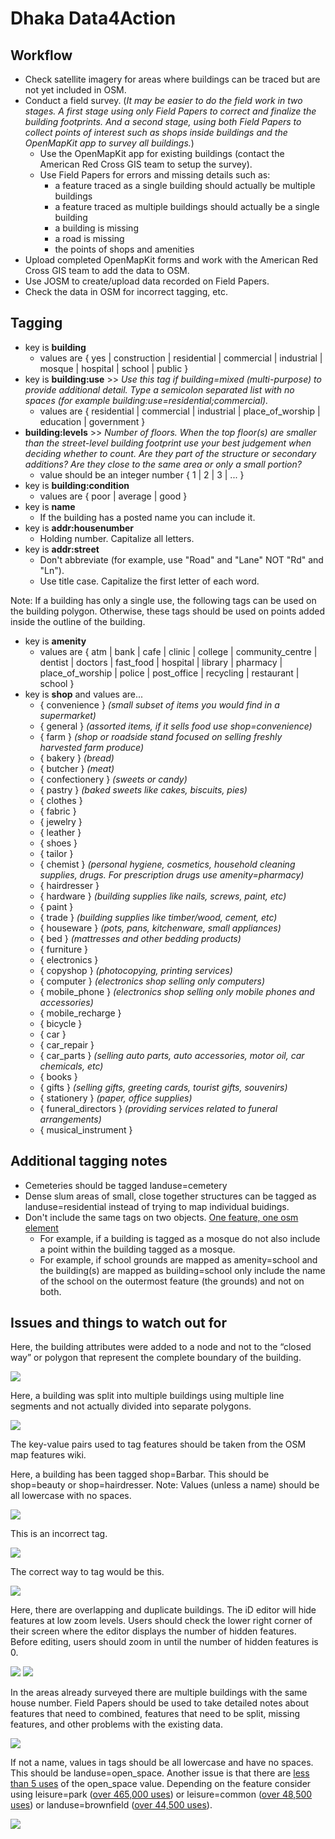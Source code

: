 # Dhaka Data4Action

## Workflow
- Check satellite imagery for areas where buildings can be traced but are not yet included in OSM.
- Conduct a field survey. (*It may be easier to do the field work in two stages. A first stage using only Field Papers to correct and finalize the building footprints. And a second stage, using both Field Papers to collect points of interest such as shops inside buildings and the OpenMapKit app to survey all buildings.*)
  - Use the OpenMapKit app for existing buildings (contact the American Red Cross GIS team to setup the survey).
  - Use Field Papers for errors and missing details such as:
    - a feature traced as a single building should actually be multiple buildings
    - a feature traced as multiple buildings should actually be a single building
    - a building is missing
    - a road is missing
    - the points of shops and amenities
- Upload completed OpenMapKit forms and work with the American Red Cross GIS team to add the data to OSM.
- Use JOSM to create/upload data recorded on Field Papers.
- Check the data in OSM for incorrect tagging, etc.


## Tagging

- key is **building**
  - values are { yes | construction | residential | commercial | industrial | mosque | hospital | school | public }
- key is **building:use** >> *Use this tag if building=mixed (multi-purpose) to provide additional detail. Type a semicolon separated list with no spaces (for example building:use=residential;commercial).*
  - values are { residential | commercial | industrial | place_of_worship | education | government }
- **building:levels** >> *Number of floors. When the top floor(s) are smaller than the street-level building footprint use your best judgement when deciding whether to count. Are they part of the structure or secondary additions? Are they close to the same area or only a small portion?*
  - value should be an integer number { 1 | 2 | 3 | ... }
- key is **building:condition**
  - values are { poor | average | good }  
- key is **name**
  - If the building has a posted name you can include it.
- key is **addr:housenumber**
  - Holding number. Capitalize all letters.
- key is **addr:street**
  - Don't abbreviate (for example, use "Road" and "Lane" NOT "Rd" and "Ln").
  - Use title case. Capitalize the first letter of each word.

Note: If a building has only a single use, the following tags can be used on the building polygon. Otherwise, these tags should be used on points added inside the outline of the building.

- key is **amenity**
  - values are { atm	| bank	| cafe	| clinic	| college	| community_centre	| dentist	| doctors	| fast_food	| hospital	| library	| pharmacy	| place_of_worship	| police	| post_office	| recycling	| restaurant	| school }
- key is **shop** and values are...
  -	{ convenience } *(small subset of items you would find in a supermarket)*
  -	{ general } *(assorted items, if it sells food use shop=convenience)*
  -	{ farm } *(shop or roadside stand focused on selling freshly harvested farm produce)*
  -	{ bakery } *(bread)*
  -	{ butcher } *(meat)*
  -	{ confectionery } *(sweets or candy)*
  -	{ pastry } *(baked sweets like cakes, biscuits, pies)*
  -	{ clothes }
  -	{ fabric }
  -	{ jewelry }
  -	{ leather }
  -	{ shoes }
  -	{ tailor }
  -	{ chemist } *(personal hygiene, cosmetics, household cleaning supplies, drugs. For prescription drugs use amenity=pharmacy)*
  -	{ hairdresser }
  -	{ hardware } *(building supplies like nails, screws, paint, etc)*
  -	{ paint }
  -	{ trade } *(building supplies like timber/wood, cement, etc)*
  -	{ houseware } *(pots, pans, kitchenware, small appliances)*
  -	{ bed } *(mattresses and other bedding products)*
  -	{ furniture }
  -	{ electronics }
  -	{ copyshop } *(photocopying, printing services)*
  -	{ computer } *(electronics shop selling only computers)*
  -	{ mobile_phone } *(electronics shop selling only mobile phones and accessories)*
  -	{ mobile_recharge }
  -	{ bicycle }
  -	{ car }
  -	{ car_repair }
  -	{ car_parts } *(selling auto parts, auto accessories, motor oil, car chemicals, etc)*
  -	{ books }
  -	{ gifts } *(selling gifts, greeting cards, tourist gifts, souvenirs)*
  -	{ stationery } *(paper, office supplies)*
  -	{ funeral_directors } *(providing services related to funeral arrangements)*
  -	{ musical_instrument }

## Additional tagging notes

- Cemeteries should be tagged landuse=cemetery
- Dense slum areas of small, close together structures can be tagged as landuse=residential instead of trying to map individual buidings.
- Don't include the same tags on two objects. [One feature, one osm element](http://wiki.openstreetmap.org/wiki/One_feature,_one_OSM_element)
  - For example, if a building is tagged as a mosque do not also include a point within the building tagged as a mosque.
  - For example, if school grounds are mapped as amenity=school and the building(s) are mapped as building=school only include the name of the school on the outermost feature (the grounds) and not on both.

## Issues and things to watch out for

Here, the building attributes were added to a node and not to the “closed way” or polygon that represent the complete boundary of the building.

![](https://raw.githubusercontent.com/AmericanRedCross/workflows/master/images/dhaka-osm-issue01.png)

Here, a building was split into multiple buildings using multiple line segments and not actually divided into separate polygons.

![](https://raw.githubusercontent.com/AmericanRedCross/workflows/master/images/dhaka-osm-issue02.png)

The key-value pairs used to tag features should be taken from the OSM map features wiki.

Here, a building has been tagged shop=Barbar. This should be shop=beauty or shop=hairdresser. Note: Values (unless a name) should be all lowercase with no spaces.

![](https://raw.githubusercontent.com/AmericanRedCross/workflows/master/images/dhaka-osm-issue03.png)

This is an incorrect tag.

![](https://raw.githubusercontent.com/AmericanRedCross/workflows/master/images/dhaka-osm-issue04.png)

The correct way to tag would be this.

![](https://raw.githubusercontent.com/AmericanRedCross/workflows/master/images/dhaka-osm-issue05.png)

Here, there are overlapping and duplicate buildings. The iD editor will hide features at low zoom levels. Users should check the lower right corner of their screen where the editor displays the number of hidden features. Before editing, users should zoom in until the number of hidden features is 0.

![](https://raw.githubusercontent.com/AmericanRedCross/workflows/master/images/dhaka-osm-issue06.png)
![](https://raw.githubusercontent.com/AmericanRedCross/workflows/master/images/dhaka-osm-issue07.png)

In the areas already surveyed there are multiple buildings with the same house number. Field Papers should be used to take detailed notes about features that need to combined, features that need to be split, missing features, and other problems with the existing data.

![](https://raw.githubusercontent.com/AmericanRedCross/workflows/master/images/dhaka-osm-issue08.png)

If not a name, values in tags should be all lowercase and have no spaces. This should be landuse=open_space. Another issue is that there are [less than 5 uses](https://taginfo.openstreetmap.org/tags/landuse=open_space) of the open_space value. Depending on the feature consider using leisure=park ([over 465,000 uses](https://taginfo.openstreetmap.org/tags/leisure=park)) or leisure=common ([over 48,500 uses](https://taginfo.openstreetmap.org/tags/leisure=common)) or landuse=brownfield ([over 44,500 uses](https://taginfo.openstreetmap.org/tags/landuse=brownfield)).

![](https://raw.githubusercontent.com/AmericanRedCross/workflows/master/images/dhaka-osm-issue09.png)
